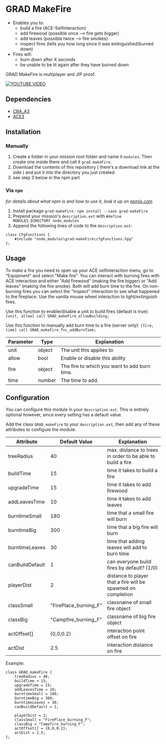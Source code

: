# GRAD MakeFire

* Enables you to:
  * build a fire (ACE-Selfinteraction)
  * add firewood (possible once --> fire gets bigger)
  * add leaves (possible twice --> fire smokes)
  * inspect fires (tells you how long since it was extinguished/burned down)
* Fires will:
  * burn down after X seconds
  * be unable to be lit again after they have burned down

GRAD MakeFire is multiplayer and JIP proof.

[![YOUTUBE VIDEO](http://i.imgur.com/uar5QUi.png)](https://www.youtube.com/watch?v=HQhSVDAufb4&feature=youtu.be)

## Dependencies
* [CBA_A3](https://github.com/CBATeam/CBA_A3)
* [ACE3](https://github.com/acemod/ACE3)


## Installation
### Manually
1. Create a folder in your mission root folder and name it `modules`. Then create one inside there and call it `grad-makeFire`.
2. Download the contents of this repository ( there's a download link at the side ) and put it into the directory you just created.
3. see step 3 below in the npm part

### Via `npm`
_for details about what npm is and how to use it, look it up on [npmjs.com](https://www.npmjs.com/)_

1. Install package `grad-makeFire` : `npm install --save grad-makeFire`
2. Prepend your mission's `description.ext` with `#define MODULES_DIRECTORY node_modules`
3. Append the following lines of code to the `description.ext`:

```sqf
class CfgFunctions {
    #include "node_modules\grad-makeFire\cfgFunctions.hpp"
};
```


## Usage
To make a fire you need to open up your ACE selfinteraction menu, go to "Equipment" and select "Make fire". You can interact with burning fires with ACE interaction and either "Add firewood" (making the fire bigger) or "Add leaves" (making the fire smoke). Both will add burn time to the fire. On non-burning fires you can select the "Inspect" interaction to see what happened to the fireplace. Use the vanilla mouse wheel interaction to light/extinguish fires.

Use this function to enable/disable a unit to build fires (default is true):
`[unit, allow] call GRAD_makeFire_allowBuilding;`

Use this function to manually add burn time to a fire (server only):
`[fire, time] call GRAD_makeFire_fnc_addBurnTime;`

| Parameter | Type   | Explanation |
| ----------|--------|-------------|
| unit      | object | The unit this applies to |
| allow     | bool   | Enable or disable this ability |
| fire      | object | The fire to which you want to add burn time. |
| time      | number | The time to add. |



## Configuration
You can configure this module in your `description.ext`. This is entirely optional however, since every setting has a default value.

Add the class `GRAD_makeFire` to your `description.ext`, then add any of these attributes to configure the module:

| Attribute       | Default Value         | Explanation                                                  |
|-----------------|-----------------------|--------------------------------------------------------------|
| treeRadius      | 40                    | max. distance to trees in order to be able to build a fire   |
| buildTime       | 15                    | time it takes to build a fire                                |
| upgradeTime     | 15                    | time it takes to add firewood                                |
| addLeavesTime   | 10                    | time it takes to add leaves                                  |
| burntimeSmall   | 180                   | time that a small fire will burn                             |
| burntimeBig     | 300                   | time that a big fire will burn                               |
| burntimeLeaves  | 30                    | time that adding leaves will add to burn time                |
| canBuildDefault | 1                     | can everyone build fires by default? (1/0)                   |
| playerDist      | 2                     | distance to player that a fire will be spawned on completion |
| classSmall      | "FirePlace_burning_F" | classname of small fire object                               |
| classBig        | "Campfire_burning_F"  | classname of big fire object                                 |
| actOffset[]     | {0,0,0.2}             | interaction point offset on fire                             |
| actDist         | 2.5                   | interaction distance on fire                                 |

Example:  

```sqf
class GRAD_makeFire {
    treeRadius = 40;                                
    buildTime = 15;                                 
    upgradeTime = 15;                               
    addLeavesTime = 10;                             
    burntimeSmall = 180;                            
    burntimeBig = 300;                              
    burntimeLeaves = 30;                            
    canBuildDefault = 1;                            

    playerDist = 2;                                 
    classSmall = "FirePlace_burning_F";             
    classBig = "Campfire_burning_F";                
    actOffset[] = {0,0,0.2};                        
    actDist = 2.5;                                  
};
```

